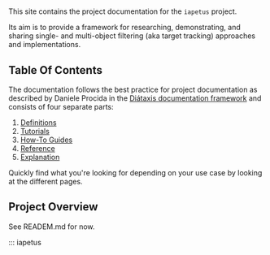 # 
This site contains the project documentation for the
`iapetus` project.

Its aim is to provide a framework for researching, demonstrating, and sharing
single- and multi-object filtering (aka target tracking) approaches and
implementations. 

## Table Of Contents

The documentation follows the best practice for
project documentation as described by Daniele Procida
in the [Diátaxis documentation framework](https://diataxis.fr/)
and consists of four separate parts:

1. [Definitions](definitions.md)
2. [Tutorials](tutorials.md)
3. [How-To Guides](how-to-guides.md)
4. [Reference](reference.md)
5. [Explanation](explanation.md)

Quickly find what you're looking for depending on
your use case by looking at the different pages.

## Project Overview

See READEM.md for now.

::: iapetus
